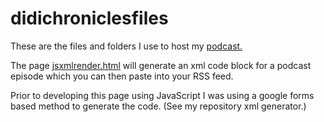# didichroniclesfiles
These are the files and folders I use to host my <a href="https://chroniclesofdidi.com">podcast.</a> 

The page <a href="https://chroniclesofdidi.com/jsxmlrender.html"> jsxmlrender.html</a> will generate an xml code block for a podcast episode which you can then paste into your RSS feed.

Prior to developing this page using JavaScript I was using a google forms based method to generate the code.  (See my repository xml generator.)
